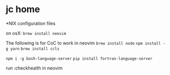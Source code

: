 # jc home

*NIX configuration files

on osX:
`brew install neovim`

The following is for CoC to work in neovim
`brew install node`
`npm install -g yarn`
`brew install ccls`

`npm i -g bash-language-server`
`pip install fortran-language-server`

run :checkhealth in neovim

